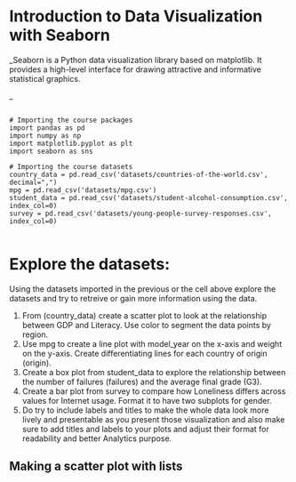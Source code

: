 # Introduction to Data Visualization with Seaborn

_Seaborn is a Python data visualization library based on matplotlib. It provides a high-level interface for drawing attractive and informative statistical graphics.

_

```

# Importing the course packages
import pandas as pd
import numpy as np
import matplotlib.pyplot as plt
import seaborn as sns

# Importing the course datasets
country_data = pd.read_csv('datasets/countries-of-the-world.csv', decimal=",")
mpg = pd.read_csv('datasets/mpg.csv')
student_data = pd.read_csv('datasets/student-alcohol-consumption.csv', index_col=0)
survey = pd.read_csv('datasets/young-people-survey-responses.csv', index_col=0)


```

# Explore the datasets:

Using the datasets imported in the previous or the cell above explore the datasets and try to retreive or gain more information using the data. 

1. From (country_data) create a scatter plot to look at the relationship between GDP and Literacy. Use color to segment the data points by region.
2. Use mpg to create a line plot with model_year on the x-axis and weight on the y-axis. Create differentiating lines for each country of origin (origin).
3. Create a box plot from student_data to explore the relationship between the number of failures (failures) and the average final grade (G3).
4. Create a bar plot from survey to compare how Loneliness differs across values for Internet usage. Format it to have two subplots for gender.
5. Do try to include labels and titles to make the whole data look more lively and presentable as you present those visualization and also make sure to add titles and labels to your plots and adjust their format for readability and better Analytics purpose.


## Making a scatter plot with lists
 

